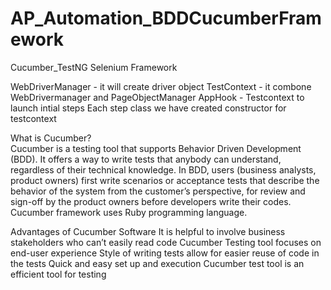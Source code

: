 # AP_Automation_BDDCucumberFramework
Cucumber_TestNG Selenium Framework

WebDriverManager - it will create driver object 
TestContext -  it combone WebDrivermanager and PageObjectManager 
AppHook - Testcontext to launch intial steps
Each step class we have created constructor for testcontext


What is Cucumber?	
Cucumber is a testing tool that supports Behavior Driven Development (BDD). It offers a way to write tests that anybody can understand, regardless of their technical knowledge. In BDD, users (business analysts, product owners) first write scenarios or acceptance tests that describe the behavior of the system from the customer’s perspective, for review and sign-off by the product owners before developers write their codes. Cucumber framework uses Ruby programming language.

Advantages of Cucumber Software
It is helpful to involve business stakeholders who can’t easily read code
Cucumber Testing tool focuses on end-user experience
Style of writing tests allow for easier reuse of code in the tests
Quick and easy set up and execution
Cucumber test tool is an efficient tool for testing

